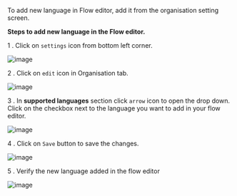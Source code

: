 To add new language in Flow editor, add it from the organisation setting screen.

**Steps to add new language in the Flow editor.**

1 .  Click on `settings` icon from bottom left corner.

![image](https://user-images.githubusercontent.com/32592458/220825838-1be482a7-cfa4-4e3c-b4f2-e2d91a8810f5.png)



2 . Click on `edit` icon in Organisation tab.

![image](https://user-images.githubusercontent.com/32592458/220825848-1c8393c9-1d0a-486e-9701-bad491abea38.png)



3 .  In **supported languages** section click `arrow` icon to open the drop down. Click on the checkbox next to the language you want to add in your flow editor.

![image](https://user-images.githubusercontent.com/32592458/220825859-06fb37b4-b73f-4390-ba1d-68d92f598abb.png)



4 .  Click on `Save` button to save the changes.

![image](https://user-images.githubusercontent.com/32592458/220825865-7a274b1c-c0a4-4eae-8c81-0abc239ef8c7.png)

5 . Verify the new language added in the flow editor

![image](https://user-images.githubusercontent.com/32592458/220825879-aad7658e-ee1c-4332-a563-9d33e867f68f.png)
